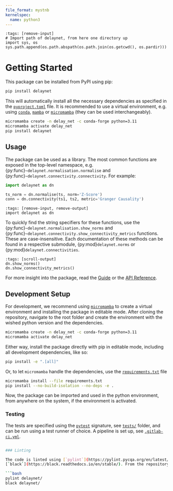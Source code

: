 ```yaml
---
file_format: mystnb
kernelspec:
  name: python3
---
```


```{code-cell} ipython3
:tags: [remove-input]
# Import path of delaynet, from here one directory up
import sys, os
sys.path.append(os.path.abspath(os.path.join(os.getcwd(), os.pardir)))
```

# Getting Started

This package can be installed from PyPI using pip:

```bash
pip install delaynet
```

This will automatically install all the necessary dependencies as specified in the
[`pyproject.toml`](https://gitlab.ifisc.uib-csic.es/carlson/delaynet/blob/main/pyproject.toml) file.
It is recommended to use a virtual environment, e.g. using
[`conda`](https://conda.io/projects/conda/en/latest),
[`mamba`](https://mamba.readthedocs.io/en/latest) or
[`micromamba`](https://mamba.readthedocs.io/en/latest/user_guide/micromamba.html)
(they can be used interchangeably).

```bash
micromamba create -n delay_net -c conda-forge python=3.11
micromamba activate delay_net
pip install delaynet
```

## Usage

The package can be used as a library. The most common functions are exposed in the
top-level namespace, e.g. {py:func}`~delaynet.normalisation.normalise` and
{py:func}`~delaynet.connectivity.connectivity`. For example:

```python
import delaynet as dn

ts_norm = dn.normalise(ts, norm='Z-Score')
conn = dn.connectivity(ts1, ts2, metric='Granger Causality')
```

```{code-cell}
:tags: [remove-input, remove-output]
import delaynet as dn
```

To quickly find the string specifiers for these functions, use the
{py:func}`~delaynet.normalisation.show_norms` and
{py:func}`~delaynet.connectivity.show_connectivity_metrics` functions.
These are case-insensitive.
Each documentation of these methods can be found in a respective submodule,
{py:mod}`delaynet.norms` or {py:mod}`delaynet.connectivities`.

```{code-cell}
:tags: [scroll-output]
dn.show_norms()
dn.show_connectivity_metrics()
```

For more insight into the package, read the [Guide](guide/index.myst)
or the [API Reference](api/index.rst).

## Development Setup

For development, we recommend using
[`micromamba`](https://mamba.readthedocs.io/en/latest/user_guide/micromamba.html)
to create a virtual environment and installing the package in editable mode.
After cloning the repository, navigate to the root folder and
create the environment with the wished python version and the dependencies.

```bash
micromamba create -n delay_net -c conda-forge python=3.11
micromamba activate delay_net
```

Either way, install the package directly with pip in editable mode, including all
development dependencies, like so:

```bash
pip install -e ".[all]"
```

Or, to let `micromamba` handle the dependencies, use the
[`requirements.txt`](https://gitlab.ifisc.uib-csic.es/carlson/delaynet/blob/main/requirements.txt)
file

```bash
micromamba install --file requirements.txt
pip install --no-build-isolation --no-deps -e .
```

Now, the package can be imported and used in the python environment, from anywhere on
the system, if the environment is activated.

### Testing

The tests are specified using the [`pytest`](https://docs.pytest.org/en/stable/)
signature, see [`tests/`](https://gitlab.ifisc.uib-csic.es/carlson/delaynet/tree/main/tests) folder,
and can be run using a test runner of choice.
A pipeline is set up, see
[`.gitlab-ci.yml`](https://gitlab.ifisc.uib-csic.es/carlson/delaynet/blob/main/.gitlab-ci.yml).

```bash

### Linting

The code is linted using [`pylint`](https://pylint.pycqa.org/en/latest/index.html) and
[`black`](https://black.readthedocs.io/en/stable/). From the repository root, run:

```bash
pylint delaynet/
black delaynet/
```
